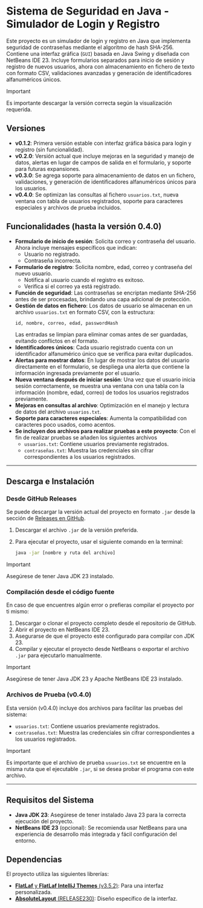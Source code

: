 # Sistema de Seguridad en Java - Simulador de Login y Registro

Este proyecto es un simulador de login y registro en Java que implementa seguridad de contraseñas mediante el algoritmo de hash SHA-256. Contiene una interfaz gráfica (`GUI`) basada en Java Swing y diseñada con NetBeans IDE 23. Incluye formularios separados para inicio de sesión y registro de nuevos usuarios, ahora con almacenamiento en fichero de texto con formato CSV, validaciones avanzadas y generación de identificadores alfanuméricos únicos.

> [!IMPORTANT]
> Es importante descargar la versión correcta según la visualización requerida.

## Versiones

- **v0.1.2**: Primera versión estable con interfaz gráfica básica para login y registro (sin funcionalidad).
- **v0.2.0**: Versión actual que incluye mejoras en la seguridad y manejo de datos, alertas en lugar de campos de salida en el formulario, y soporte para futuras expansiones.
- **v0.3.0**: Se agrega soporte para almacenamiento de datos en un fichero, validaciones, y generación de identificadores alfanuméricos únicos para los usuarios.
- **v0.4.0**: Se optimizan las consultas al fichero `usuarios.txt`, nueva ventana con tabla de usuarios registrados, soporte para caracteres especiales y archivos de prueba incluidos.

## Funcionalidades (hasta la versión 0.4.0)

- **Formulario de inicio de sesión**: Solicita correo y contraseña del usuario. Ahora incluye mensajes específicos que indican:
    - Usuario no registrado.
    - Contraseña incorrecta.
- **Formulario de registro**: Solicita nombre, edad, correo y contraseña del nuevo usuario.
    - Notifica al usuario cuando el registro es exitoso.
    - Verifica si el correo ya está registrado.
- **Función de seguridad**: Las contraseñas se encriptan mediante SHA-256 antes de ser procesadas, brindando una capa adicional de protección.
- **Gestión de datos en fichero**: Los datos de usuario se almacenan en un archivo `usuarios.txt` en formato CSV, con la estructura:
    ```csv
    id, nombre, correo, edad, passwordHash
    ```
    Las entradas se limpian para eliminar comas antes de ser guardadas, evitando conflictos en el formato.
- **Identificadores únicos**: Cada usuario registrado cuenta con un identificador alfanumérico único que se verifica para evitar duplicados.
- **Alertas para mostrar datos**: En lugar de mostrar los datos del usuario directamente en el formulario, se despliega una alerta que contiene la información ingresada previamente por el usuario.
- **Nueva ventana después de iniciar sesión**: Una vez que el usuario inicia sesión correctamente, se muestra una ventana con una tabla con la información (nombre, edad, correo) de todos los usuarios registrados previamente.
- **Mejoras en consultas al archivo**: Optimización en el manejo y lectura de datos del archivo `usuarios.txt`.
- **Soporte para caracteres especiales**: Aumenta la compatibilidad con caracteres poco usados, como acentos.
- **Se incluyen dos archivos para realizar pruebas a este proyecto**: Con el fin de realizar pruebas se añaden los siguientes archivos
    - `usuarios.txt`: Contiene usuarios previamente registrados.
    - `contraseñas.txt`: Muestra las credenciales sin cifrar correspondientes a los usuarios registrados.

---

## Descarga e Instalación

### Desde GitHub Releases

Se puede descargar la versión actual del proyecto en formato `.jar` desde la sección de [Releases en GitHub](https://github.com/davi3004/login_phone_java_simulator/releases).

1. Descargar el archivo `.jar` de la versión preferida.
2. Para ejecutar el proyecto, usar el siguiente comando en la terminal:

   ```bash
   java -jar [nombre y ruta del archivo]
   ```

> [!IMPORTANT]
> Asegúrese de tener Java JDK 23 instalado.

### Compilación desde el código fuente

En caso de que encuentres algún error o prefieras compilar el proyecto por ti mismo:

1. Descargar o clonar el proyecto completo desde el repositorio de GitHub.
2. Abrir el proyecto en NetBeans IDE 23.
3. Asegurarse de que el proyecto esté configurado para compilar con JDK 23.
4. Compilar y ejecutar el proyecto desde NetBeans o exportar el archivo `.jar` para ejecutarlo manualmente.

> [!IMPORTANT]
> Asegúrese de tener Java JDK 23 y Apache NetBeans IDE 23 instalado.

### Archivos de Prueba (v0.4.0)

Esta versión (v0.4.0) incluye dos archivos para facilitar las pruebas del sistema:

- `usuarios.txt`: Contiene usuarios previamente registrados.
- `contraseñas.txt`: Muestra las credenciales sin cifrar correspondientes a los usuarios registrados.

> [!IMPORTANT]
> Es importante que el archivo de prueba `usuarios.txt` se encuentre en la misma ruta que el ejecutable `.jar`, si se desea probar el programa con este archivo.

---

## Requisitos del Sistema

- **Java JDK 23**: Asegúrese de tener instalado Java 23 para la correcta ejecución del proyecto.
- **NetBeans IDE 23** (opcional): Se recomienda usar NetBeans para una experiencia de desarrollo más integrada y fácil configuración del entorno.

## Dependencias

El proyecto utiliza las siguientes librerías:

- [**FlatLaf** y **FlatLaf IntelliJ Themes** (v3.5.2)](https://www.formdev.com/flatlaf/): Para una interfaz personalizada.
- [**AbsoluteLayout** (RELEASE230)](https://mvnrepository.com/artifact/org.netbeans.external/AbsoluteLayout): Diseño específico de la interfaz.
